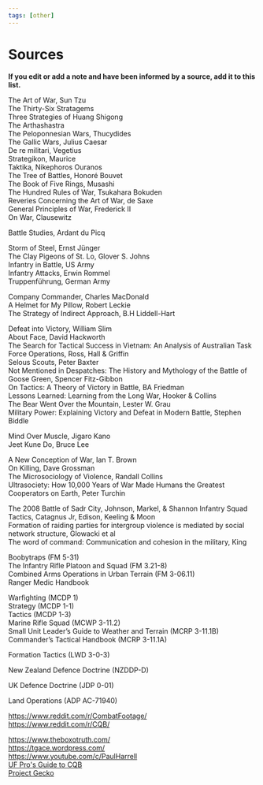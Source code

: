```yaml
---
tags: [other]
---
```


# Sources

**If you edit or add a note and have been informed by a source, add it to this list.**

The Art of War, Sun Tzu  
The Thirty-Six Stratagems  
Three Strategies of Huang Shigong  
The Arthashastra  
The Peloponnesian Wars, Thucydides  
The Gallic Wars, Julius Caesar  
De re militari, Vegetius  
Strategikon, Maurice  
Taktika,  Nikephoros Ouranos  
The Tree of Battles, Honoré Bouvet  
The Book of Five Rings, Musashi  
The Hundred Rules of War, Tsukahara Bokuden  
Reveries Concerning the Art of War, de Saxe  
General Principles of War, Frederick II  
On War, Clausewitz  

Battle Studies, Ardant du Picq  

Storm of Steel, Ernst Jünger  
The Clay Pigeons of St. Lo, Glover S. Johns  
Infantry in Battle, US Army  
Infantry Attacks, Erwin Rommel  
Truppenführung, German Army

Company Commander, Charles MacDonald  
A Helmet for My Pillow, Robert Leckie  
The Strategy of Indirect Approach, B.H Liddell-Hart  

Defeat into Victory, William Slim  
About Face, David Hackworth  
The Search for Tactical Success in Vietnam: An Analysis of Australian
Task Force Operations, Ross, Hall & Griffin  
Selous Scouts, Peter Baxter   
Not Mentioned in Despatches: The History and Mythology of the Battle
of Goose Green, Spencer Fitz-Gibbon  
On Tactics: A Theory of Victory in Battle, BA Friedman  
Lessons Learned: Learning from the Long War, Hooker & Collins  
The Bear Went Over the Mountain, Lester W. Grau  
Military Power: Explaining Victory and Defeat in Modern Battle, Stephen Biddle  

Mind Over Muscle, Jigaro Kano  
Jeet Kune Do, Bruce Lee  

A New Conception of War, Ian T. Brown  
On Killing, Dave Grossman  
The Microsociology of Violence, Randall Collins  
Ultrasociety: How 10,000 Years of War Made Humans the Greatest Cooperators on Earth, Peter Turchin  

The 2008 Battle of Sadr City, Johnson, Markel, & Shannon
Infantry Squad Tactics, Catagnus Jr, Edison, Keeling & Moon  
Formation of raiding parties for intergroup violence is
mediated by social network structure, Glowacki et al  
The word of command: Communication and cohesion in the military, King  

Boobytraps (FM 5-31)  
The Infantry Rifle Platoon and Squad (FM 3.21-8)  
Combined Arms Operations in Urban Terrain (FM 3-06.11)  
Ranger Medic Handbook  

Warfighting (MCDP 1)  
Strategy (MCDP 1-1)  
Tactics (MCDP 1-3)  
Marine Rifle Squad (MCWP 3-11.2)  
Small Unit Leader’s Guide to Weather and Terrain (MCRP 3-11.1B)  
Commander’s Tactical Handbook (MCRP 3-11.1A)  

Formation Tactics (LWD 3-0-3)

New Zealand Defence Doctrine (NZDDP-D)

UK Defence Doctrine (JDP 0-01)

Land Operations (ADP AC-71940)

https://www.reddit.com/r/CombatFootage/  
https://www.reddit.com/r/CQB/  

https://www.theboxotruth.com/  
https://tgace.wordpress.com/  
https://www.youtube.com/c/PaulHarrell  
[UF Pro's Guide to CQB](https://www.youtube.com/watch?v=tam5y2qREkk&list=PLOv4gE-dhrTBknVIi9Ey8B7Anx80C21n7)  
[Project Gecko](https://www.youtube.com/user/eliran936)
